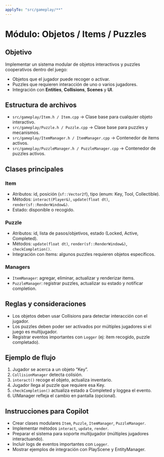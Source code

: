 ```yaml
---
applyTo: "src/gameplay/**"
---
```


# Módulo: Objetos / Items / Puzzles

## Objetivo
Implementar un sistema modular de objetos interactivos y puzzles cooperativos dentro del juego:
- Objetos que el jugador puede recoger o activar.
- Puzzles que requieren interacción de uno o varios jugadores.
- Integración con **Entities**, **Collisions**, **Scenes** y **UI**.

## Estructura de archivos
- `src/gameplay/Item.h / Item.cpp` → Clase base para cualquier objeto interactivo.
- `src/gameplay/Puzzle.h / Puzzle.cpp` → Clase base para puzzles y mecanismos.
- `src/gameplay/ItemManager.h / ItemManager.cpp` → Contenedor de items activos.
- `src/gameplay/PuzzleManager.h / PuzzleManager.cpp` → Contenedor de puzzles activos.

## Clases principales

### Item
- Atributos: id, posición (`sf::Vector2f`), tipo (enum: Key, Tool, Collectible).
- Métodos: `interact(Player&)`, `update(float dt)`, `render(sf::RenderWindow&)`.
- Estado: disponible o recogido.

### Puzzle
- Atributos: id, lista de pasos/objetivos, estado (Locked, Active, Completed).
- Métodos: `update(float dt)`, `render(sf::RenderWindow&)`, `checkCompletion()`.
- Integración con Items: algunos puzzles requieren objetos específicos.

### Managers
- `ItemManager`: agregar, eliminar, actualizar y renderizar items.
- `PuzzleManager`: registrar puzzles, actualizar su estado y notificar completion.

## Reglas y consideraciones
- Los objetos deben usar Collisions para detectar interacción con el jugador.
- Los puzzles deben poder ser activados por múltiples jugadores si el juego es multijugador.
- Registrar eventos importantes con `Logger` (ej: item recogido, puzzle completado).

## Ejemplo de flujo
1. Jugador se acerca a un objeto “Key”.
2. `CollisionManager` detecta colisión.
3. `interact()` recoge el objeto, actualiza inventario.
4. Jugador llega al puzzle que requiere esa Key.
5. `checkCompletion()` actualiza estado a Completed y loggea el evento.
6. UIManager refleja el cambio en pantalla (opcional).

## Instrucciones para Copilot
- Crear clases modulares `Item`, `Puzzle`, `ItemManager`, `PuzzleManager`.
- Implementar métodos `interact`, `update`, `render`.
- Preparar el sistema para soporte multijugador (múltiples jugadores interactuando).
- Incluir logs de eventos importantes con `Logger`.
- Mostrar ejemplos de integración con PlayScene y EntityManager.
